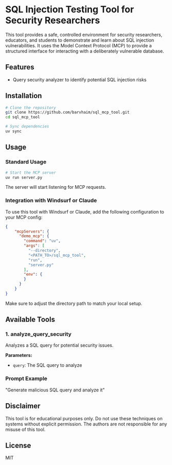 # SQL Injection Testing Tool for Security Researchers

This tool provides a safe, controlled environment for security researchers, educators, and students to demonstrate and learn about SQL injection vulnerabilities. It uses the Model Context Protocol (MCP) to provide a structured interface for interacting with a deliberately vulnerable database.

## Features
- Query security analyzer to identify potential SQL injection risks

## Installation

```bash
# Clone the repository
git clone https://github.com/barvhaim/sql_mcp_tool.git
cd sql_mcp_tool

# Sync dependencies
uv sync
```

## Usage

### Standard Usage

```bash
# Start the MCP server
uv run server.py
```

The server will start listening for MCP requests.

### Integration with Windsurf or Claude

To use this tool with Windsurf or Claude, add the following configuration to your MCP config:

```json
{
    "mcpServers": {
      "demo_mcp": {
        "command": "uv",
        "args": [
          "--directory",
          "<PATH_TO>/sql_mcp_tool",
          "run",
          "server.py"
        ],
        "env": {
        }
      }
    }
}
```

Make sure to adjust the directory path to match your local setup.

## Available Tools

### 1. analyze_query_security

Analyzes a SQL query for potential security issues.

**Parameters:**
- `query`: The SQL query to analyze

### Prompt Example

"Generate malicious SQL query and analyze it"

## Disclaimer

This tool is for educational purposes only. Do not use these techniques on systems without explicit permission. The authors are not responsible for any misuse of this tool.

## License

MIT
